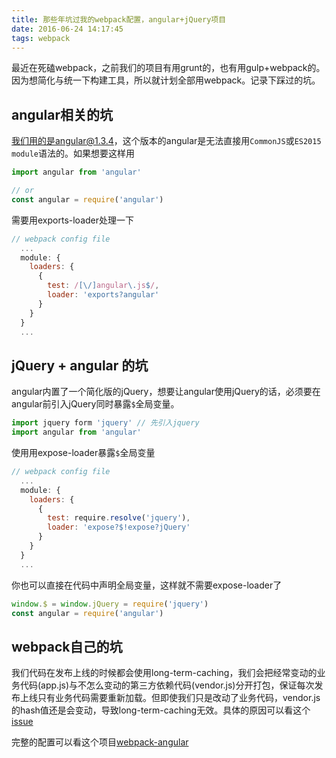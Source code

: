 ```yaml
---
title: 那些年坑过我的webpack配置，angular+jQuery项目
date: 2016-06-24 14:17:45
tags: webpack
---
```


最近在死磕webpack，之前我们的项目有用grunt的，也有用gulp+webpack的。因为想简化与统一下构建工具，所以就计划全部用webpack。记录下踩过的坑。

## angular相关的坑

我们用的是angular@1.3.4，这个版本的angular是无法直接用`CommonJS`或`ES2015 module`语法的。如果想要这样用

```javascript
import angular from 'angular'

// or
const angular = require('angular')
```

<!-- more -->

需要用exports-loader处理一下

```javascript
// webpack config file
  ...
  module: {
    loaders: {
      {
        test: /[\/]angular\.js$/,
        loader: 'exports?angular'
      }
    }
  }
  ...
```

## jQuery + angular 的坑
angular内置了一个简化版的jQuery，想要让angular使用jQuery的话，必须要在angular前引入jQuery同时暴露`$`全局变量。

```javascript
import jquery form 'jquery' // 先引入jquery
import angular from 'angular'
```

使用用expose-loader暴露`$`全局变量

```javascript
// webpack config file
  ...
  module: {
    loaders: {
      {
        test: require.resolve('jquery'),
        loader: 'expose?$!expose?jQuery'
      }
    }
  }
  ...
```

你也可以直接在代码中声明全局变量，这样就不需要expose-loader了

```javascript
window.$ = window.jQuery = require('jquery')
const angular = require('angular')
```

## webpack自己的坑
我们代码在发布上线的时候都会使用long-term-caching，我们会把经常变动的业务代码(app.js)与不怎么变动的第三方依赖代码(vendor.js)分开打包，保证每次发布上线只有业务代码需要重新加载。但即使我们只是改动了业务代码，vendor.js的hash值还是会变动，导致long-term-caching无效。具体的原因可以看这个[issue](https://github.com/webpack/webpack/issues/1315#issuecomment-234206979)

完整的配置可以看这个项目[webpack-angular](https://github.com/lili21/ml-template-angular)

